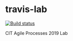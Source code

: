 # travis-lab

[![Build status](https://travis-ci.org/USERNAME/travis-lab.svg?master)](https://travis-ci.org/jelitter)

CIT Agile Processes 2019 Lab

